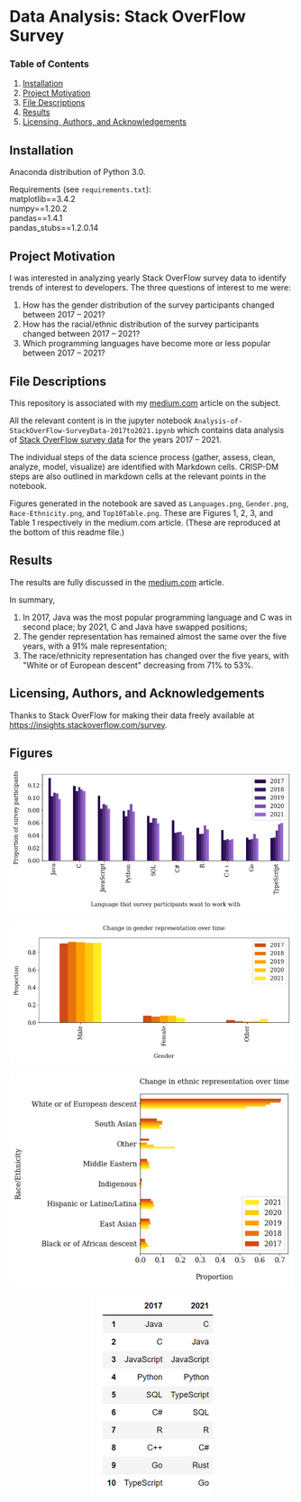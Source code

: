 # Data Analysis: Stack OverFlow Survey

### Table of Contents

1. [Installation](#installation)
2. [Project Motivation](#motivation)
3. [File Descriptions](#files)
4. [Results](#results)
5. [Licensing, Authors, and Acknowledgements](#licensing)

## Installation <a name="installation"></a>
Anaconda distribution of Python 3.0.

Requirements (see `requirements.txt`):  
matplotlib==3.4.2  
numpy==1.20.2  
pandas==1.4.1  
pandas_stubs==1.2.0.14  

## Project Motivation<a name="motivation"></a>

I was interested in analyzing yearly Stack OverFlow survey data to identify trends of interest to developers. The three questions of interest to me were:

1. How has the gender distribution of the survey participants changed between 2017 – 2021?
2. How has the racial/ethnic distribution of the survey participants changed between 2017 – 2021?
3. Which programming languages have become more or less popular between 2017 – 2021?

## File Descriptions <a name="files"></a>

This repository is associated with my [medium.com](https://medium.com/@renju.s.mathew/938aa4ac46b3) article on the subject.  

All the relevant content is in the jupyter notebook `Analysis-of-StackOverFlow-SurveyData-2017to2021.ipynb` which contains data analysis of [Stack OverFlow survey data](https://insights.stackoverflow.com/survey) for the years 2017 – 2021. 

The individual steps of the data science process (gather, assess, clean, analyze, model, visualize) are identified with Markdown cells.
CRISP-DM steps are also outlined in markdown cells at the relevant points in the notebook.

Figures generated in the notebook are saved as `Languages.png`, `Gender.png`, `Race-Ethnicity.png`, and `Top10Table.png`. These are Figures 1, 2, 3, and Table 1 respectively in the medium.com article. (These are reproduced at the bottom of this readme file.)

## Results<a name="results"></a>

The results are fully discussed in the [medium.com](https://medium.com/@renju.s.mathew/938aa4ac46b3) article. 

In summary,
1. In 2017, Java was the most popular programming language and C was in second place; by 2021, C and Java have swapped positions;
2. The gender representation has remained almost the same over the five years, with a 91% male representation;
3. The race/ethnicity representation has changed over the five years, with "White or of European descent" decreasing from 71% to 53%.

## Licensing, Authors, and Acknowledgements <a name="licensing"></a>
Thanks to Stack OverFlow for making their data freely available at https://insights.stackoverflow.com/survey.

## Figures
<p align="center">
  <img src="Languages.png" />
</p>
<p align="center">
  <img src="Gender.png" />
</p>
<p align="center">
  <img src="Race-Ethnicity.png" />
</p>
<p align="center">
  <img src="Top10Table.png" />
</p>
